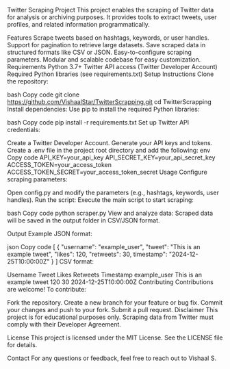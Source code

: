 Twitter Scraping Project
This project enables the scraping of Twitter data for analysis or archiving purposes. It provides tools to extract tweets, user profiles, and related information programmatically.

Features
Scrape tweets based on hashtags, keywords, or user handles.
Support for pagination to retrieve large datasets.
Save scraped data in structured formats like CSV or JSON.
Easy-to-configure scraping parameters.
Modular and scalable codebase for easy customization.
Requirements
Python 3.7+
Twitter API access (Twitter Developer Account)
Required Python libraries (see requirements.txt)
Setup Instructions
Clone the repository:

bash
Copy code
git clone https://github.com/VishaalStar/TwitterScrapping.git
cd TwitterScrapping
Install dependencies: Use pip to install the required Python libraries:

bash
Copy code
pip install -r requirements.txt
Set up Twitter API credentials:

Create a Twitter Developer Account.
Generate your API keys and tokens.
Create a .env file in the project root directory and add the following:
env
Copy code
API_KEY=your_api_key
API_SECRET_KEY=your_api_secret_key
ACCESS_TOKEN=your_access_token
ACCESS_TOKEN_SECRET=your_access_token_secret
Usage
Configure scraping parameters:

Open config.py and modify the parameters (e.g., hashtags, keywords, user handles).
Run the script: Execute the main script to start scraping:

bash
Copy code
python scraper.py
View and analyze data: Scraped data will be saved in the output folder in CSV/JSON format.

Output Example
JSON format:

json
Copy code
[
    {
        "username": "example_user",
        "tweet": "This is an example tweet",
        "likes": 120,
        "retweets": 30,
        timestamp": "2024-12-25T10:00:00Z"
    }
]
CSV format:

Username	Tweet	Likes	Retweets	Timestamp
example_user	This is an example tweet	120	30	2024-12-25T10:00:00Z
Contributing
Contributions are welcome! To contribute:

Fork the repository.
Create a new branch for your feature or bug fix.
Commit your changes and push to your fork.
Submit a pull request.
Disclaimer
This project is for educational purposes only. Scraping data from Twitter must comply with their Developer Agreement.

License
This project is licensed under the MIT License. See the LICENSE file for details.

Contact
For any questions or feedback, feel free to reach out to Vishaal S.
